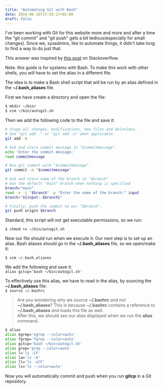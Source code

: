 ```yaml
---
title: "Automating Git with Bash"
date: 2019-06-16T17:55:17+02:00
draft: false
---
```

I've been working with Git for this website more and more and after a time the "git commit" and "git push" gets a bit tedious(especially for small changes). Since we, sysadmins, like to automate things, it didn't take long to find a way to do just that.

This answer was inspired by [this post](https://stackoverflow.com/questions/16709404/how-to-automate-the-commit-and-push-process-git) on Stackoverflow.

Note. this guide is for systems with Bash. To make this work with other shells, you will have to set the alias in a different file.

The idea is to make a Bash shell script that will be run by an alias defined in the **~/.bash_aliases** file.

First we have create a directory and open the file:
```bash
$ mkdir ~/bin/
$ vim ~/bin/autogit.sh
```

Then we add the following code to the file and save it:
```bash
# Stage all changes, modifications, new files and deletions. 
# Use "git add ." or "git add -u" when applicable.
git add -A

# Ask and store commit message in "$commitmessage".
echo 'Enter the commit message:'
read commitmessage

# Run git commit with "$commitmessage".
git commit -m "$commitmessage"

# Ask and store name of the branch in "$branch"
# Use the default "main" branch when nothing is specified
branch="main"
read -e -i "$branch" -p "Enter the name of the branch:" input
branch="${input:-$branch}"

# Finally, push the commit to our "$branch".
git push origin $branch
```

Standard, this script will not get executable permissions, so we run:

``` shell
$ chmod +x ~/bin/autogit.sh
```

Now our file should run when we execute it. Our next step is to set up an alias.
Bash aliases should go in the **~/.bash_aliases** file, so we open/make it:  
``` shell
$ vim ~/.bash_aliases
```

We add the following and save it:  
`alias gitcp='bash ~/bin/autogit.sh'`

To effectively use this alias, we have to read in the alias, by sourcing the **~/.bash_aliases** file:  
`$ source ~/.bashrc`  

>Are you wondering why we source **~/.bashrc** and not **~/.bash_aliases**? This is because **~/.bashrc** contains a reference to **~/.bash_aliases** and loads this file as well.  
After this, we should see our alias displayed when we run the **alias** command.
```bash
$ alias
alias egrep='egrep --color=auto'
alias fgrep='fgrep --color=auto'
alias gitcp='bash ~/bin/autogit.sh'
alias grep='grep --color=auto'
alias l='ls -CF'
alias la='ls -A'
alias ll='ls -alF'
alias ls='ls --color=auto'
```
Now you will automatically commit and push when you run **gitcp** in a Git repository.




